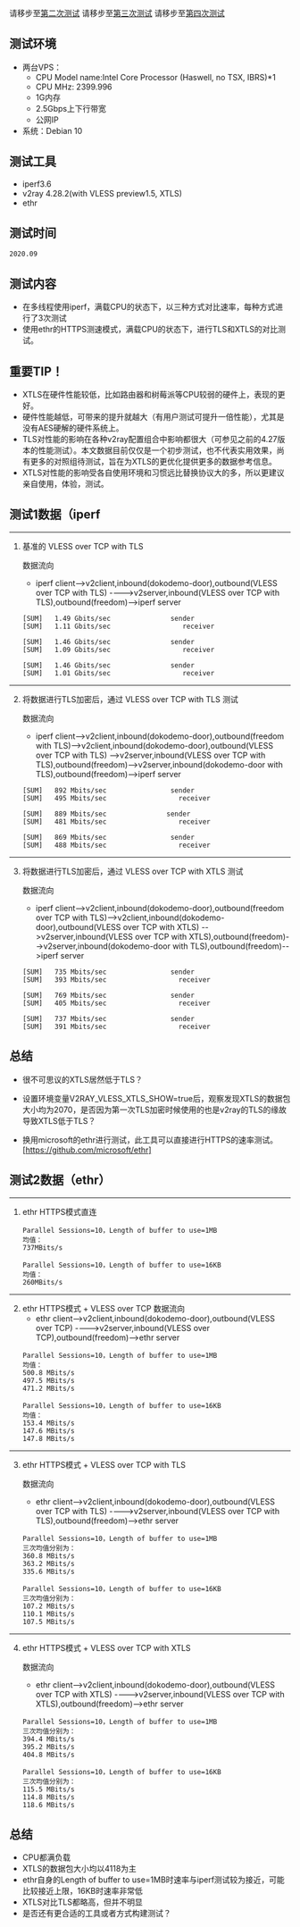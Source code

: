 请移步至[第二次测试](https://github.com/badO1a5A90/v2ray-doc/blob/master/performance_test/XTLS/VLESS_XTLS_3_test_02.md)
请移步至[第三次测试](https://github.com/badO1a5A90/v2ray-doc/blob/master/performance_test/XTLS/VLESS_XTLS_3_test_03.md)
请移步至[第四次测试](https://github.com/badO1a5A90/v2ray-doc/blob/master/performance_test/XTLS/VLESS_XTLS_test_20201103.md)


## 测试环境
* 两台VPS：
    - CPU Model name:Intel Core Processor (Haswell, no TSX, IBRS)*1 
    - CPU MHz: 2399.996
    - 1G内存
    - 2.5Gbps上下行带宽
    - 公网IP
* 系统：Debian 10

## 测试工具
* iperf3.6
* v2ray 4.28.2(with VLESS preview1.5, XTLS)
* ethr

## 测试时间
    2020.09

## 测试内容
* 在多线程使用iperf，满载CPU的状态下，以三种方式对比速率，每种方式进行了3次测试
* 使用ethr的HTTPS测速模式，满载CPU的状态下，进行TLS和XTLS的对比测试。

## 重要TIP！
* XTLS在硬件性能较低，比如路由器和树莓派等CPU较弱的硬件上，表现的更好。
* 硬件性能越低，可带来的提升就越大（有用户测试可提升一倍性能），尤其是没有AES硬解的硬件系统上。
* TLS对性能的影响在各种v2ray配置组合中影响都很大（可参见之前的4.27版本的性能测试）。本文数据目前仅仅是一个初步测试，也不代表实用效果，尚有更多的对照组待测试，旨在为XTLS的更优化提供更多的数据参考信息。
* XTLS对性能的影响受各自使用环境和习惯远比替换协议大的多，所以更建议亲自使用，体验，测试。

## 测试1数据（iperf
------------------------

1. 基准的 VLESS over TCP with TLS

    数据流向
    * iperf client-->v2client,inbound(dokodemo-door),outbound(VLESS over TCP with TLS)
    ---->v2server,inbound(VLESS over TCP with TLS),outbound(freedom)-->iperf server
    ```
    [SUM]   1.49 Gbits/sec               sender
    [SUM]   1.11 Gbits/sec                  receiver

    [SUM]   1.46 Gbits/sec               sender
    [SUM]   1.09 Gbits/sec                  receiver

    [SUM]   1.46 Gbits/sec               sender
    [SUM]   1.01 Gbits/sec                  receiver
    ```
------------

2. 将数据进行TLS加密后，通过 VLESS over TCP with TLS 测试

    数据流向
    * iperf client-->v2client,inbound(dokodemo-door),outbound(freedom with TLS)-->v2client,inbound(dokodemo-door),outbound(VLESS over TCP with TLS)
    -->v2server,inbound(VLESS over TCP with TLS),outbound(freedom)-->v2server,inbound(dokodemo-door with TLS),outbound(freedom)-->iperf server

    ```
    [SUM]   892 Mbits/sec                sender
    [SUM]   495 Mbits/sec                  receiver

    [SUM]   889 Mbits/sec               sender
    [SUM]   481 Mbits/sec                  receiver

    [SUM]   869 Mbits/sec                sender
    [SUM]   488 Mbits/sec                  receiver
    ```

----------------------

3. 将数据进行TLS加密后，通过 VLESS over TCP with XTLS 测试

    数据流向
    * iperf client-->v2client,inbound(dokodemo-door),outbound(freedom over TCP with TLS)-->v2client,inbound(dokodemo-door),outbound(VLESS over TCP with XTLS)
    -->v2server,inbound(VLESS over TCP with XTLS),outbound(freedom)-->v2server,inbound(dokodemo-door with TLS),outbound(freedom)-->iperf server

    ```
    [SUM]   735 Mbits/sec                sender
    [SUM]   393 Mbits/sec                  receiver

    [SUM]   769 Mbits/sec                sender
    [SUM]   405 Mbits/sec                  receiver

    [SUM]   737 Mbits/sec                sender
    [SUM]   391 Mbits/sec                  receiver
    ```

## 总结

* 很不可思议的XTLS居然低于TLS？

* 设置环境变量V2RAY_VLESS_XTLS_SHOW=true后，观察发现XTLS的数据包大小均为2070，是否因为第一次TLS加密时候使用的也是v2ray的TLS的缘故导致XTLS低于TLS？

* 换用microsoft的ethr进行测试，此工具可以直接进行HTTPS的速率测试。[https://github.com/microsoft/ethr]

## 测试2数据（ethr）
- - - - - - - - - - - - - - - - - - - - - - -

1. ethr HTTPS模式直连
    ```
    Parallel Sessions=10，Length of buffer to use=1MB
    均值：
    737MBits/s

    Parallel Sessions=10，Length of buffer to use=16KB
    均值：
    260MBits/s
    ```
    

- - - - - - - - - - - - - - - - - - - - - - -
2. ethr HTTPS模式 + VLESS over TCP
    数据流向
    * ethr client-->v2client,inbound(dokodemo-door),outbound(VLESS over TCP)
    ---->v2server,inbound(VLESS over TCP),outbound(freedom)-->ethr server
    ```
    Parallel Sessions=10，Length of buffer to use=1MB
    均值：
    500.8 MBits/s
    497.5 MBits/s
    471.2 MBits/s

    Parallel Sessions=10，Length of buffer to use=16KB
    均值：
    153.4 MBits/s
    147.6 MBits/s
    147.8 MBits/s

    ```
- - - - - - - - - - - - - - - - - - - - - - -

3. ethr HTTPS模式 + VLESS over TCP with TLS

    数据流向
    * ethr client-->v2client,inbound(dokodemo-door),outbound(VLESS over TCP with TLS)
    ---->v2server,inbound(VLESS over TCP with TLS),outbound(freedom)-->ethr server
    ```
    Parallel Sessions=10，Length of buffer to use=1MB
    三次均值分别为： 
    360.8 MBits/s
    363.2 MBits/s
    335.6 MBits/s

    Parallel Sessions=10，Length of buffer to use=16KB
    三次均值分别为： 
    107.2 MBits/s
    110.1 MBits/s
    107.5 MBits/s
    ```

  - - - - - - - - - - - - - - - - - - - - - - -
4. ethr HTTPS模式 + VLESS over TCP with XTLS

    数据流向
    * ethr client-->v2client,inbound(dokodemo-door),outbound(VLESS over TCP with XTLS)
    ---->v2server,inbound(VLESS over TCP with XTLS),outbound(freedom)-->ethr server
    ```
    Parallel Sessions=10，Length of buffer to use=1MB
    三次均值分别为：
    394.4 MBits/s
    395.2 MBits/s
    404.8 MBits/s

    Parallel Sessions=10，Length of buffer to use=16KB      
    三次均值分别为：
    115.5 MBits/s
    114.8 MBits/s
    118.6 MBits/s
    ```

## 总结

* CPU都满负载
* XTLS的数据包大小均以4118为主
* ethr自身的Length of buffer to use=1MB时速率与iperf测试较为接近，可能比较接近上限，16KB时速率非常低
* XTLS对比TLS都略高，但并不明显
* 是否还有更合适的工具或者方式构建测试？

